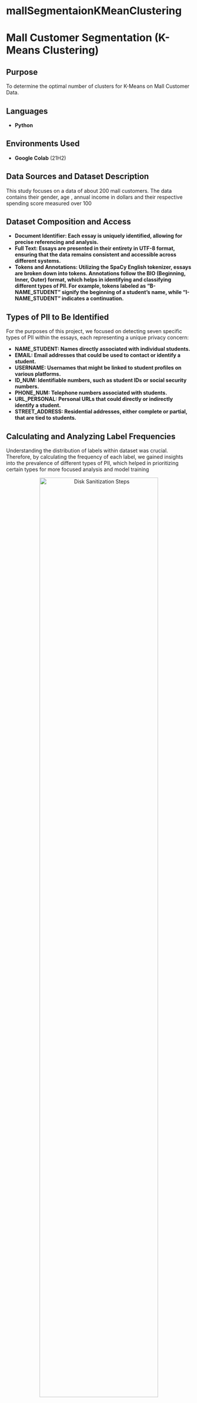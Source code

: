 # mallSegmentaionKMeanClustering
<h1>Mall Customer Segmentation (K-Means Clustering)</h1>

<h2>Purpose</h2>
To determine the optimal number of clusters for K-Means on Mall Customer Data.
<br />


<h2>Languages </h2>

- <b>Python</b> 
  

<h2>Environments Used </h2>

- <b> Google  Colab</b> (21H2)

<h2>Data Sources and Dataset Description </h2>

This study focuses on a data of about 200 mall customers. The data contains their gender, age , annual income in dollars and their respective spending score measured over 100
 <br/>


<h2>Dataset Composition and Access </h2>

- <b> Document Identifier: Each essay is uniquely identified, allowing for precise referencing and analysis.</b>
- <b> Full Text: Essays are presented in their entirety in UTF-8 format, ensuring that the data remains consistent and accessible across different systems. </b>
- <b> Tokens and Annotations: Utilizing the SpaCy English tokenizer, essays are broken down into tokens. Annotations follow the BIO (Beginning, Inner, Outer) format, which helps in identifying and classifying different types 
    of PII. For example, tokens labeled as “B-NAME_STUDENT” signify the beginning of a student’s name, while “I-NAME_STUDENT” indicates a continuation. </b>

<h2>Types of PII to Be Identified </h2>
For the purposes of this project, we focused on detecting seven specific types of PII within the essays, each representing a unique privacy concern:


- <b> NAME_STUDENT: Names directly associated with individual students.</b>
- <b> EMAIL: Email addresses that could be used to contact or identify a student.</b>
- <b> USERNAME: Usernames that might be linked to student profiles on various platforms.</b>
- <b> ID_NUM: Identifiable numbers, such as student IDs or social security numbers.</b>
- <b> PHONE_NUM: Telephone numbers associated with students.</b>
- <b> URL_PERSONAL: Personal URLs that could directly or indirectly identify a student.</b>
- <b> STREET_ADDRESS: Residential addresses, either complete or partial, that are tied to students.</b>

<h2>Calculating and Analyzing Label Frequencies </h2>
Understanding the distribution of labels within dataset was crucial. Therefore, by calculating the frequency of each label, we gained insights into the prevalence of different types of PII, which helped in prioritizing certain types for more focused analysis and model training

<p align="center">
<img src="https://imgur.com/RnMMPNT.jpeg" height="80%" width="80%" alt="Disk Sanitization Steps"/>
<br />

<h2>Label Mapping and Replacement </h2>
To facilitate easier processing and improve readability during model training, mapping numerical labels to their corresponding string representations using a predefined dictionary was necessary. This step was essential for maintaining clarity and consistency across the dataset. For instance, numerical labels were converted as follows:

- <b> B-NAME_STUDENT.</b>
- <b> I-NAME_STUDENT.</b>

<h2>Data Filtering and Token Validation</h2>
Filtered rows of the DataFrame based on specific label values to focus on significant or underrepresented PII types. Additionally, we implemented a function to validate tokens, ensuring that only relevant and correctly formatted data was retained for model training. This step helped eliminate corrupt or outlier data that could skew the model’s learning.


<h2>Organizing Data at the Document Level</h2>
This step was crucial for preserving the narrative and contextual integrity of each essay. We then iterated over tokens and labels for each document, allowing for a detailed examination to ensure that the data accurately followed our labeling schema.

<h2>Preparing Data for Modeling</h2>
Finally, the tokens were concatenated into sentences, and the label sequences were converted into lists of strings. This preparation was crucial because it transformed the tokenized data into a format suitable for sequential processing by our chosen NLP models. This step ensures that when models like BERT and ELECTRA process the data, it is in an optimal state for efficient and effective processing.

<h2>Exploring Different Models: XLNet, LSTM, and GRU in PII Detection</h2>
As part of our comprehensive approach to detecting personally identifiable information (PII) in educational datasets, various machine learning models were experimented with, each offering unique strengths and challenges. While the primary focus was on the performance of BERT and ELECTRA, the capabilities of XLNet, LSTM, and GRU were also explored, yielding mixed results in the context of PII detection.

<h2>XLNet: Advanced Permutation-Based Modeling</h2>
XLNet builds on the Transformer-XL model using Permutation Language Modeling. This method enables XLNet to understand bidirectional contexts by evaluating all possible permutations of the input tokens. This theoretically allows for a more comprehensive grasp of the text’s context. However, in our PII detection task, XLNet did not perform as well as BERT and ELECTRA. This performance gap might be attributed to XLNet’s complexity and its general training approach, which may not align perfectly with the specific nuances and varieties of PII within educational texts.

<h2>LSTM and GRU: The Challenges with Recurrent Networks</h2>
LSTM (Long Short-Term Memory) and GRU (Gated Recurrent Units) are types of recurrent neural networks (RNNs) renowned for their effectiveness in sequence prediction tasks across various NLP applications. These models process data sequentially, which is beneficial for capturing temporal dependencies in text data.

However, in our project, both LSTM and GRU faced difficulties in managing the complex dependencies and contextual nuances required for effective PII identification. Their sequential nature, while powerful for many tasks, proved less effective than Transformer-based models in handling the intricacies of detecting and classifying dispersed and nuanced PII data in large texts. The challenges were particularly pronounced when dealing with the scattered nature of PII in student essays, where context plays a crucial role in accurately identifying sensitive information.


<h2>Choosing Electra for Enhanced PII Detection (Architecture and Implementation):</h2>
ELECTRA, an acronym for Efficiently Learning an Encoder that Classifies Token Replacements Accurately, marks a significant departure from traditional language model training approaches like Masked Language Modeling (MLM) used by BERT. ELECTRA introduces the Replaced Token Detection (RTD) technique, which innovatively utilizes every token in the input by substituting some tokens with plausible yet incorrect alternatives. This method allows the model to assess the authenticity of each token, enabling comprehensive learning from the entire input sequence, thereby maximizing data efficiency and training effectiveness.


 <b> Advantages of ELECTRA’s RTD Method : </b>
 
Unlike traditional MLM that only learns from approximately 15% of the data (the masked tokens), ELECTRA’s RTD approach evaluates every token in the input, thus learning more effectively from the full context. This leads to faster learning rates and reduces the computational resources required, allowing ELECTRA to achieve or even surpass benchmarks set by other advanced models like RoBERTa and XLNet with significantly less computational overhead.
 
 <b> ELECTRA’s Dual Model Architecture : </b>
 
ELECTRA uses a dual model architecture with two transformer models: a generator and a discriminator. This setup is similar to generative adversarial networks (GANs) but is designed for language processing without the adversarial aspect. The generator creates realistic token replacements, while the discriminator checks if each token in the sequence is real or a replacement. This interaction improves the model's ability to understand and process complex language patterns, enhancing its generalization capabilities for various NLP tasks.


<h2>Project Implementation and PII Detection with ELECTRA:</h2>
This project aimed at detecting personally identifiable information (PII) from large datasets by utilizing ELECTRA's advanced NLP capabilities. The process started with a thorough data preparation phase, leveraging the pandas library to organize and preprocess our data efficiently. This involved managing missing values and logically grouping tokens by document, laying a solid groundwork for the modeling process.

To address the challenge of processing large text volumes, we used the SlidingWindowDataset class. This method enabled us to divide the text into segments of 512 tokens with a stride of 128, crucial for preserving context in lengthy documents. This approach was both memory efficient and vital for ensuring the accuracy of PII classification across extensive datasets.

<h2>Performance Insights from the Classification Report:</h2>
Delving into the classification report, the model’s performance varied across different classes:

- <b>The most common class, denoted as ‘0’, achieved near-perfect precision and recall, indicating the model’s proficiency in correctly identifying non-PII tokens.</b>

- <b>The precision and recall for classes such as ‘1’ (0.85 precision, 0.31 recall) and ‘2’ (0.88 precision, 0.61 recall) show a considerable rate of accurate predictions but also suggest room for improvement in recall,     
   particularly in retrieving all relevant instances of these PII types.</b>
   
- <b>Classes ‘3’, ‘5’, ‘7’, ‘8’ depict challenges in detection, with both precision and recall at zero, highlighting the difficulty the model faced with rare PII types, possibly due to insufficient training examples.</b>

- <b>Other classes like ‘9’, ‘10’, and ‘11’ demonstrated low recall, indicating that while the model could identify these PII types to some degree, it often missed them in the dataset.</b>

<p align="center"> <img src="https://i.imgur.com/GwYkEZ6.jpeg" height="80%" width="80%" alt="Disk Sanitization Steps"/><br />

<h2>Reflecting on the Model’s Effectiveness:</h2>

The model achieved an impressive overall accuracy of 99% in detecting PII, highlighting its effectiveness across the dataset. However, disparities were observed in the macro and weighted averages, particularly in detecting rarer types of PII, indicating a need for further development in this area.

<h2>Mastering PII Detection with BERT: Architecture and Mechanism</h2>

BERT, which stands for Bidirectional Encoder Representations from Transformers, is a groundbreaking language representation model developed by Google. It fundamentally changes the way machines understand human language by using a mechanism known as bidirectional training. This model is designed to pre-train deep bidirectional representations by jointly conditioning on both left and right context in all layers. As a result, BERT is pre-trained on a large corpus of text and then fine-tuned for specific tasks, which allows it to achieve state-of-the-art results in a wide range of language processing tasks.

<h2>The Transformer in BERT </h2>

At the core of BERT lies the Transformer, a sophisticated deep learning model employing self-attention mechanisms. Unlike earlier models that processed words sequentially, the Transformer processes each word in relation to all others in the sentence. This architecture, first introduced by Vaswani et al. in 'Attention is All You Need,' empowers BERT to grasp contextual nuances between words bidirectionally. This marks a substantial advancement over previous models that treated sentences as unidirectional sequences of words.

<h2>BERT’s Encoder Architecture </h2>

The BERT model uses what is known as the Transformer encoder architecture. Each encoder consists of two primary components:

- <b>Self-Attention Mechanism:</b> Allows BERT to consider the context of each word in the sentence to determine its meaning, rather than considering words in isolation.

- <b>Feed-Forward Neural Networks:</b> Each layer also contains a small feed-forward neural network that processes each word position separately. The output of these networks is what the next layer processes if there are subsequent layers.

<h2>Processes in BERT’s Encoder</h2>

- <b> Tokenization:</b>BERT begins processing its input by breaking down text into tokens.
- <b> Input Embedding:</b> Each token is then converted into numerical vectors that represent various linguistic features of the token.
- <b> Positional Encoding:</b> BERT adds positional encodings to the input embeddings to express the position of each word within the sentence.
- <b> Self-Attention:</b> The self-attention layers in the encoders allow each token to interact with all other tokens in the input layer, focusing more on the relevant tokens.
- <b> Layer Stacking: </b>Multiple layers of the Transformer encoder allow BERT to learn rich, context-dependent representations of the input text.
- <b> Output:</b> The final output is a series of vectors, one for each input token, which are then used for specific NLP tasks.

The BERT model’s ability to process words in relation to all other words in a sentence provides a deeper sense of language context and nuance, making it exceptionally effective for tasks requiring a deep understanding of language structure and context, such as PII detection.

<h2>BERT’s Implementation in PII Detection: Methodology, Results, and Impact</h2>

<b> Finetuning a Bert Model: </b> At the heart of our efforts was the BertForTokenClassification model, fine-tuned to navigate our dataset’s imbalances. To better detect less frequent PII types, we incorporated a weighted loss function, giving due importance to rarer labels.

- <b> Sliding Window Tokenization:</b> As shown in the code chunk below, his technique addressed the challenges of lengthy texts, preserving the entirety of information for the model to consider.
<p align="center"> <img src="https://i.imgur.com/anQgzlV.jpeg" height="80%" width="80%" alt="Disk Sanitization Steps"/><br />

<h2>Handle Class Imbalance</h2>
<p align="center"> <img src="https://i.imgur.com/YBhNp4I.jpeg" height="80%" width="80%" alt="Disk Sanitization Steps"/><br />
"To tackle class imbalance in classification tasks, we compute weights that are inversely proportional to the frequency of each class within the dataset. These weights undergo normalization to ensure that the most prevalent class receives a weight of one, maintaining a standardized scale. Subsequently, we define a CrossEntropyLoss function incorporating these customized weights. We set -101 for the ignore_index parameter, allowing the model to disregard specific tokens (such as padding in sequence models) during loss computation. This approach effectively mitigates the impact of class imbalance by prioritizing the learning of less frequent classes."

<h2>Customized Training and Validation Cycles:</h2>
<p align="center"> <img src="https://i.imgur.com/VbVKHdM.jpeg" height="80%" width="80%" alt="Disk Sanitization Steps"/><br />
<p align="center"> <img src="https://i.imgur.com/VY6faoq.jpeg" height="80%" width="80%" alt="Disk Sanitization Steps"/><br />
  
The above code chunk aims at token classification tasks, using PyTorch and the Hugging Face Transformers library. The process begins by setting a seed for reproducibility across different runs, ensuring consistent initialization and behavior in stochastic operations.

- <b> Imports and Setup:</b> Necessary libraries are imported, including PyTorch for tensor operations and deep learning, Hugging Face’s Transformers for accessing pre-trained models and utilities, and Scikit-learn for evaluation metrics. Dataloader classes from PyTorch are used to handle data batching and shuffling.

- <b> Batch Accuracy Calculation: </b> A helper function batch_accuracy calculates the accuracy of predictions in each batch. It filters out certain tokens (with a label of -101, typically used for padding or non-evaluated tokens) before comparing the predicted labels with true labels to compute accuracy.

- <b>Seed Initialization:</b> The randomness is controlled by setting seeds for libraries like NumPy and PyTorch, ensuring that the results are reproducible.
  
- <b> Learning Rate Retrieval:</b> A function get_current_learning_rate is defined to fetch the current learning rate from the optimizer, useful for monitoring and adjustments during training.
  
- <b> Training Loop Setup:</b> The training loop is initialized with conditions to track the best validation loss and to implement early stopping if there’s no improvement in validation loss for a defined number of epochs (patience).

- <b>Training and Validation Phases:</b> During each epoch, the model undergoes training and validation phases. In the training phase, the model parameters are updated using the gradient descent method based on the loss computed from the model’s output and the actual labels. The validation phase evaluates the model on a separate dataset to monitor performance and avoid overfitting.

- <b>Loss and Accuracy Tracking:</b> For both training and validation, loss and accuracy are calculated. This information is used to determine model performance and make adjustments if necessary.
  
- <b>Model Saving and Early Stopping:</b> The best-performing model parameters are saved, and training can be halted early if there’s no improvement in validation loss over several epochs, preventing unnecessary computations and potential overfitting.

<h2>Understanding the Classification Report</h2>

The classification report provides a quantitative insight into the model’s performance:

<p align="center"> <img src="https://i.imgur.com/u9UGGXu.jpeg" height="80%" width="80%" alt="Disk Sanitization Steps"/><br />

- <b> Test Loss and Accuracy:</b> The test loss stood at 0.0413, indicating the model’s prediction error, while the test accuracy reached an impressive 95.07%, reflecting the model’s ability to correctly classify the tokens as PII or non-PII.

<h1>Performance by Category:</h1>

- <b> High Precision Classes: </b> Classes like ‘B-EMAIL’ and ‘I-PHONE_NUM’ showed high precision, indicating that when the model predicted these classes, it was correct most of the time.
- <b> High Recall Classes: </b> The ‘B-NAME_STUDENT’ and ‘I-STREET_ADDRESS’ had high recall, meaning the model was able to identify most instances of these classes within the data.
- <b> Challenges with Rare PII Types:</b> Categories like ‘B-ID_NUM’ and ‘I-URL_PERSONAL’ had precision and recall scores of 0, suggesting the model struggled to identify these rare instances. This could be due to the small number of examples in the training data.

  <h1>F1-Score and Support:</h1>

- The F1-score, a harmonic mean of precision and recall, was notably high for general classes but lower for rare types, indicating uneven model performance across different PII categories.</b>
- The ‘support’ column, indicating the number of true instances for each label, helps to explain the disparity in F1-scores — categories with low support struggled with lower F1-scores.
  
  <h1>Results and Impact</h1>
  
By integrating BERT into our PII detection initiative, we significantly improved our capability to identify and protect sensitive information within educational texts. The model’s high accuracy and efficient processing of voluminous texts demonstrate the transformative potential of advanced NLP technologies in safeguarding privacy in the digital educational landscape.


<h2>Conclusion and Future Directions for PII Detection in Education </h2>
- <b>Reflecting on Our Journey:</b>

The exploration into PII detection in educational datasets has been both challenging and enlightening. By applying sophisticated NLP models like BERT and ELECTRA, we’ve made significant strides in protecting student privacy. Our methodology, from advanced tokenization to the nuanced application of BERT’s fine-tuned capabilities, has allowed us to detect a wide range of PII with high accuracy and efficiency.

- <b>Achievements and Learnings:</b>
It is observed that while BERT excels in recognizing and classifying common PII types, it encounters hurdles with rarer PII categories. The classification report illuminated these disparities, guiding our steps towards model improvement. Our commitment to ensuring comprehensive protection of sensitive information while maintaining the utility of educational datasets for research has been at the forefront of our efforts.

  <h1>Charting the Path Forward</h1>

The field of PII detection is ever-evolving, and our work here is just the beginning. Future directions include:

- <b>Enhanced Sampling and Representation: </b> We plan to augment our dataset with more examples of rare PII to balance the representation across categories.
- <b>Algorithmic Refinement: </b> We aim to adjust model weights and explore alternative algorithms that might offer better performance, particularly in the context of rare PII detection.
- <b>Continuous Learning and Adaptation: </b> Keeping pace with the evolving nature of language and data privacy concerns, we’ll ensure our models continue learning from new data, enhancing their accuracy and reliability.

<h2>CONCLUSION</h2>

<b> As the  PII detection models continue to be refine, commitments to safeguarding student privacy remains unwavering. The journey ahead is promising, and dedication to advancing these tools to ensure educational data serves its purpose ethically and responsibly.</b>
